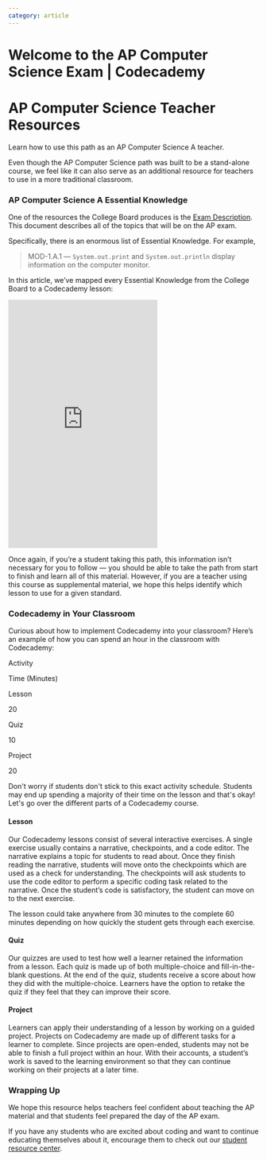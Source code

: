 ```yaml
---
category: article
---
```


# Welcome to the AP Computer Science Exam | Codecademy

# AP Computer Science Teacher Resources

Learn how to use this path as an AP Computer Science A teacher.

Even though the AP Computer Science path was built to be a stand-alone course, we feel like it can also serve as an additional resource for teachers to use in a more traditional classroom.

### AP Computer Science A Essential Knowledge

One of the resources the College Board produces is the [Exam Description](https://apcentral.collegeboard.org/pdf/ap-computer-science-a-course-and-exam-description.pdf?course=ap-computer-science-a). This document describes all of the topics that will be on the AP exam.

Specifically, there is an enormous list of Essential Knowledge. For example,

> MOD-1.A.1 — `System.out.print` and `System.out.println` display information on the computer monitor.

In this article, we’ve mapped every Essential Knowledge from the College Board to a Codecademy lesson:

<iframe src="https://static-assets.codecademy.com/Paths/ap-computer-science/teachers-guide/apcsa-table.html" height="500px" frameborder="0" class="styles_iframe__pz8Vb"></iframe>

Once again, if you’re a student taking this path, this information isn’t necessary for you to follow — you should be able to take the path from start to finish and learn all of this material. However, if you are a teacher using this course as supplemental material, we hope this helps identify which lesson to use for a given standard.

### Codecademy in Your Classroom

Curious about how to implement Codecademy into your classroom? Here’s an example of how you can spend an hour in the classroom with Codecademy:

Activity

Time (Minutes)

Lesson

20

Quiz

10

Project

20

Don't worry if students don't stick to this exact activity schedule. Students may end up spending a majority of their time on the lesson and that's okay! Let's go over the different parts of a Codecademy course.

#### Lesson

Our Codecademy lessons consist of several interactive exercises. A single exercise usually contains a narrative, checkpoints, and a code editor. The narrative explains a topic for students to read about. Once they finish reading the narrative, students will move onto the checkpoints which are used as a check for understanding. The checkpoints will ask students to use the code editor to perform a specific coding task related to the narrative. Once the student’s code is satisfactory, the student can move on to the next exercise.

The lesson could take anywhere from 30 minutes to the complete 60 minutes depending on how quickly the student gets through each exercise.

#### Quiz

Our quizzes are used to test how well a learner retained the information from a lesson. Each quiz is made up of both multiple-choice and fill-in-the-blank questions. At the end of the quiz, students receive a score about how they did with the multiple-choice. Learners have the option to retake the quiz if they feel that they can improve their score.

#### Project

Learners can apply their understanding of a lesson by working on a guided project. Projects on Codecademy are made up of different tasks for a learner to complete. Since projects are open-ended, students may not be able to finish a full project within an hour. With their accounts, a student’s work is saved to the learning environment so that they can continue working on their projects at a later time.

### Wrapping Up

We hope this resource helps teachers feel confident about teaching the AP material and that students feel prepared the day of the AP exam.

If you have any students who are excited about coding and want to continue educating themselves about it, encourage them to check out our [student resource center](https://www.codecademy.com/student-center).
